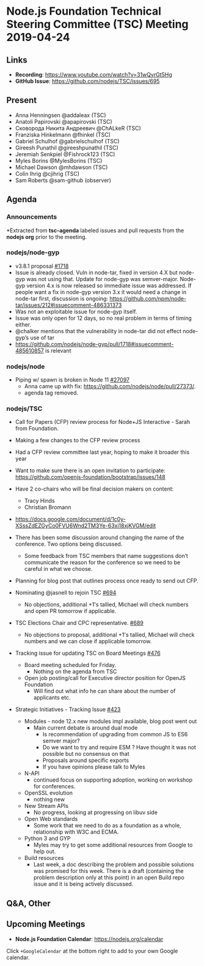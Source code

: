 # Node.js Foundation Technical Steering Committee (TSC) Meeting 2019-04-24

## Links

* **Recording**: https://www.youtube.com/watch?v=31wQvrGt5Hg
* **GitHub Issue**: https://github.com/nodejs/TSC/issues/695

## Present

* Anna Henningsen @addaleax (TSC)
* Anatoli Papirovski @apapirovski (TSC)
* Сковорода Никита Андреевич @ChALkeR (TSC)
* Franziska Hinkelmann @fhinkel (TSC)
* Gabriel Schulhof @gabrielschulhof (TSC)
* Gireesh Punathil @gireeshpunathil (TSC)
* Jeremiah Senkpiel @Fishrock123 (TSC)
* Myles Borins @MylesBorins (TSC)
* Michael Dawson @mhdawson (TSC)
* Colin Ihrig @cjihrig (TSC)
* Sam Roberts @sam-github (observer)

## Agenda

### Announcements

*Extracted from **tsc-agenda** labeled issues and pull requests from the **nodejs org** prior to the meeting.

### nodejs/node-gyp

*  v3.8.1 proposal [#1718](https://github.com/nodejs/node-gyp/pull/1718)
  * Issue is already closed.  Vuln in node-tar, fixed in version 4.X but node-gyp was not
    using that.  Update for node-gyp was semver-major.  Node-gyp version 4.x is now released
    so immediate issue was addressed. If people want a fix in node-gyp version 3.x it would
    need a change in node-tar first, discussion is ongoing: https://github.com/npm/node-tar/issues/212#issuecomment-486331373
  * Was not an exploitable issue for node-gyp itself.
  * Issue was only open for 12 days, so no real problem in terms of timing either.
  * @chalker mentions that the vulnerability in node-tar did not effect node-gyp’s use of tar
  * https://github.com/nodejs/node-gyp/pull/1718#issuecomment-485610857 is relevant

### nodejs/node

* Piping w/ spawn is broken in Node 11 [#27097](https://github.com/nodejs/node/issues/27097)
  * Anna came up with fix: https://github.com/nodejs/node/pull/27373/.
  * agenda tag removed.

### nodejs/TSC

*  Call for Papers (CFP) review process for Node+JS Interactive - Sarah from Foundation.
  * Making a few changes to the CFP review process
  * Had a CFP review committee last year, hoping to make it broader this year
  * Want to make sure there is an open invitation to participate: https://github.com/openjs-foundation/bootstrap/issues/148
  * Have 2 co-chairs who will be final decision makers on content:
    * Tracy Hinds
    * Christian Bromann
  * https://docs.google.com/document/d/1c0y-XSssZdEZGyCo0FVU6Wnd2TM3Ye-63xi18xjKVGM/edit

  * There has been some discussion around changing the name of the conference.  Two options
    being discussed.
    * Some feedback from TSC members that name suggestions don’t communicate the reason
      for the conference so we need to be careful in what we choose.
  * Planning for blog post that outlines process once ready to send out CFP.

* Nominating @jasnell to rejoin TSC [#694](https://github.com/nodejs/TSC/issues/694)
  * No objections, additional +1's tallied, Michael will check numbers and open PR tomorrow
    if applicable.

* TSC Elections Chair and CPC representative. [#689](https://github.com/nodejs/TSC/issues/689)
  * No objections to proposal, additional +1's tallied, Michael will check numbers and
    we can close if applicable tomorrow.

* Tracking issue for updating TSC on Board Meetings [#476](https://github.com/nodejs/TSC/issues/476)
  * Board meeting scheduled for Friday.
    * Nothing on the agenda from TSC
  * Open job posting/call for Executive director position for OpenJS Foundation
    * Will find out what info he can share about the number of applicants etc.

* Strategic Initiatives - Tracking Issue [#423](https://github.com/nodejs/TSC/issues/423)
  * Modules - node 12.x new modules impl available, blog post went out
    * Main current debate is around dual mode
      * Is recommendation of upgrading from common JS to ES6 semver major?
      * Do we want to try and require ESM ? Have thought it was not possible but no consensus on that
      * Proposals around specific exports
      * If you have opinions please talk to Myles
  * N-API
    * continued focus on supporting adoption, working on workshop for conferences.
  * OpenSSL evolution
    * nothing new
  * New Stream APIs
    * No progress, looking at progressing on libuv side
  * Open Web standards
    * Some work that we need to do as a foundation as a whole, relationship with W3C and
      ECMA.
  * Python 3 and GYP
    * Myles may try to get some additional resources from Google to help out.
  * Build resources
    * Last week, a doc describing the problem and possible solutions was promised
      for this week. There is a draft (containing the problem description only at
      this point) in an open Build repo issue and it is being actively discussed.

## Q&A, Other

## Upcoming Meetings

* **Node.js Foundation Calendar**: https://nodejs.org/calendar

Click `+GoogleCalendar` at the bottom right to add to your own Google calendar.
